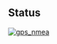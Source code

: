 ## Status

[![gps_nmea](https://catalog.flipperzero.one/application/gps_nmea/widget)](https://catalog.flipperzero.one/application/gps_nmea/page)